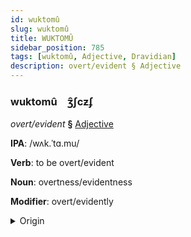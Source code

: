 ```yaml
---
id: wuktomû
slug: wuktomû
title: WUKTOMÛ
sidebar_position: 785
tags: [wuktomû, Adjective, Dravidian]
description: overt/evident § Adjective
---
```


### wuktomû&emsp;<span kind="abugida">ʒ̑ʃcƶʄ</span>

*overt/evident* **§** [Adjective](../../tags/Adjective)

**IPA**: /wʌk.ˈtɑ.mu/

**Verb**: to be overt/evident

**Noun**: overtness/evidentness

**Modifier**: overt/evidently

<details>
    <summary>Origin</summary>
    Telugu వ్యక్తము vyaktamu /ʋjəkt̪amu/<br/>
    <em>Dravidian Language Family</em>
</details>